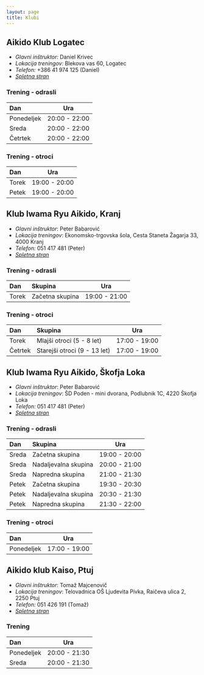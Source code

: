 ```yaml
---
layout: page
title: Klubi
---
```

## Aikido Klub Logatec

* *Glavni inštruktor:* Daniel Krivec
* *Lokacija treningov:* Blekova vas 60, Logatec
* *Telefon:* +386 41 974 125 (Daniel)
* *[Spletna stran](http://www.takemusu.si/logatec)*

### Trening - odrasli

| Dan        | Ura           |
|:-----------|:-------------:|
| Ponedeljek | 20:00 - 22:00 |
| Sreda      | 20:00 - 22:00 |
| Četrtek    | 20:00 - 22:00 |

### Trening - otroci

| Dan        | Ura           |
|:-----------|:-------------:|
| Torek      | 19:00 - 20:00 |
| Petek      | 19:00 - 20:00 |

## Klub Iwama Ryu Aikido, Kranj

* *Glavni inštruktor*: Peter Babarović
* *Lokacija treningov*: Ekonomsko-trgovska šola, Cesta Staneta Žagarja 33, 4000 Kranj
* *Telefon:* 051 417 481 (Peter)
* *[Spletna stran](http://iwamaryuaikido.si/)*

### Trening - odrasli

| Dan   | Skupina              | Ura           |
|:------|:---------------------|:-------------:|
| Torek | Začetna skupina      | 19:00 - 21:00 |

### Trening - otroci

| Dan     | Skupina                      | Ura           |
|:--------|:-----------------------------|:-------------:|
| Torek   | Mlajši otroci (5 - 8 let)    | 17:00 - 19:00 |
| Četrtek | Starejši otroci (9 - 13 let) | 17:00 - 19:00 |


## Klub Iwama Ryu Aikido, Škofja Loka

* *Glavni inštruktor*: Peter Babarović
* *Lokacija treningov*: ŠD Poden - mini dvorana, Podlubnik 1C, 4220 Škofja Loka
* *Telefon:* 051 417 481 (Peter)
* *[Spletna stran](http://iwamaryuaikido.si/)*

### Trening - odrasli

| Dan   | Skupina              | Ura           |
|:------|:---------------------|:-------------:|
| Sreda | Začetna skupina      | 19:00 - 20:00 |
| Sreda | Nadaljevalna skupina | 20:00 - 21:00 |
| Sreda | Napredna skupina     | 21:00 - 21:30 |
| Petek | Začetna skupina      | 19:30 - 20:30 |
| Petek | Nadaljevalna skupina | 20:30 - 21:30 |
| Petek | Napredna skupina     | 21:30 - 22:00 |

### Trening - otroci

| Dan        | Ura           |
|:-----------|:-------------:|
| Ponedeljek | 17:00 - 19:00 |


## Aikido klub Kaiso, Ptuj

* *Glavni inštruktor*: Tomaž Majcenovič
* *Lokacija treningov*: Telovadnica OŠ Ljudevita Pivka, Raičeva ulica 2, 2250 Ptuj
* *Telefon:* 051 426 191 (Tomaž)
* *[Spletna stran](http://aikido-kaiso.si/)*

### Trening

| Dan        | Ura           |
|:-----------|:-------------:|
| Ponedeljek | 20:00 - 21:30 |
| Sreda      | 20:00 - 21:30 |
